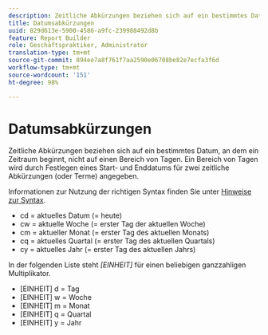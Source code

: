 ```yaml
---
description: Zeitliche Abkürzungen beziehen sich auf ein bestimmtes Datum, an dem ein Zeitraum beginnt, nicht auf einen Bereich von Tagen. Ein Bereich von Tagen wird durch Festlegen eines Start- und Enddatums für zwei zeitliche Abkürzungen (oder Terme) angegeben.
title: Datumsabkürzungen
uuid: 829d613e-5900-4586-a9fc-239988492d8b
feature: Report Builder
role: Geschäftspraktiker, Administrator
translation-type: tm+mt
source-git-commit: 894ee7a8f761f7aa2590e06708be82e7ecfa3f6d
workflow-type: tm+mt
source-wordcount: '151'
ht-degree: 98%

---
```



# Datumsabkürzungen

Zeitliche Abkürzungen beziehen sich auf ein bestimmtes Datum, an dem ein Zeitraum beginnt, nicht auf einen Bereich von Tagen. Ein Bereich von Tagen wird durch Festlegen eines Start- und Enddatums für zwei zeitliche Abkürzungen (oder Terme) angegeben.

Informationen zur Nutzung der richtigen Syntax finden Sie unter [Hinweise zur Syntax](/help/analyze/report-builder/data-requests/configuring-report-dates/c-customized-date-expressions/examples-of-date-ranges-using-customized-expressions.md#section_555D6563B2D94FA3BDD801DC0B8C289D).

* cd = aktuelles Datum (= heute)
* cw = aktuelle Woche (= erster Tag der aktuellen Woche)
* cm = aktueller Monat (= erster Tag des aktuellen Monats)
* cq = aktuelles Quartal (= erster Tag des aktuellen Quartals)
* cy = aktuelles Jahr (= erster Tag des aktuellen Jahrs)

In der folgenden Liste steht *[EINHEIT]* für einen beliebigen ganzzahligen Multiplikator.

* [EINHEIT] d = Tag
* [EINHEIT] w = Woche
* [EINHEIT] m = Monat
* [EINHEIT] q = Quartal
* [EINHEIT] y = Jahr
